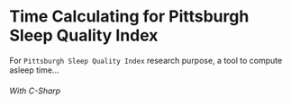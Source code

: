 # Time Calculating for Pittsburgh Sleep Quality Index 
For ```Pittsburgh Sleep Quality Index``` research purpose, a tool to compute asleep time...

###### With C-Sharp

